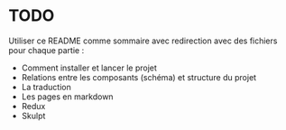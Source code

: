 # TODO

Utiliser ce README comme sommaire avec redirection avec des fichiers pour chaque partie :
* Comment installer et lancer le projet
* Relations entre les composants (schéma) et structure du projet
* La traduction 
* Les pages en markdown
* Redux
* Skulpt
